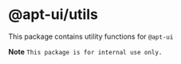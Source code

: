 # @apt-ui/utils

This package contains utility functions for ```@apt-ui``` 

**Note** ``` This package is for internal use only. ```